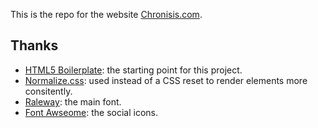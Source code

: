 This is the repo for the website [Chronisis.com](http://chronisis.com).

## Thanks

- [HTML5 Boilerplate](http://html5boilerplate.com): the starting point for this project.
- [Normalize.css](http://necolas.github.io/normalize.css/): used instead of a CSS reset to render elements more consitently.
- [Raleway](http://www.google.com/fonts/specimen/Raleway): the main font.
- [Font Awseome](http://fortawesome.github.io/Font-Awesome/): the social icons.
